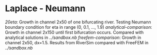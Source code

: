# Laplace - Neumann
 _20eta_: Growth in channel 2x50 of one bifurcating river. Testing Neumann boundary condition for eta in range (0, 0.1, ..., 1.9)
 _analytical-comparison_: Growth in channel 2x150 until first bifurcation occurs. Compared with analytical solutions in _../sandbox.nb_
 _freefem-comparison_: Growth in channel 2x50, dx=1.5. Results from RiverSim compared with FreeFEM in _../sandbox.nb_
